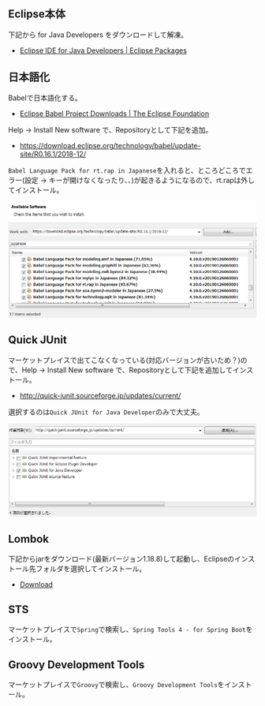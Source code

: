 ## Eclipse本体

下記から for Java Developers をダウンロードして解凍。

* [Eclipse IDE for Java Developers \| Eclipse Packages](https://www.eclipse.org/downloads/packages/release/2019-06/r/eclipse-ide-java-developers)

## 日本語化

Babelで日本語化する。

* [Eclipse Babel Project Downloads \| The Eclipse Foundation](https://www.eclipse.org/babel/downloads.php)

Help -> Install New software で、Repositoryとして下記を追加。
* https://download.eclipse.org/technology/babel/update-site/R0.16.1/2018-12/

`Babel Language Pack for rt.rap in Japanese`を入れると、ところどころでエラー(設定 -> キーが開けなくなったり、、)が起きるようになるので、rt.rapは外してインストール。

![](eclipse2019-6_1.png)

## Quick JUnit

マーケットプレイスで出てこなくなっている(対応バージョンが古いため？)ので、Help -> Install New software で、Repositoryとして下記を追加してインストール。

* http://quick-junit.sourceforge.jp/updates/current/

選択するのは`Quick JUnit for Java Developer`のみで大丈夫。

![](eclipse2019-6_2.png)

## Lombok

下記からjarをダウンロード(最新バージョン1.18.8)して起動し、Eclipseのインストール先フォルダを選択してインストール。

* [Download](https://projectlombok.org/download)

## STS

マーケットプレイスで`Spring`で検索し、`Spring Tools 4 - for Spring Boot`をインストール。

## Groovy Development Tools

マーケットプレイスで`Groovy`で検索し、`Groovy Development Tools`をインストール。
